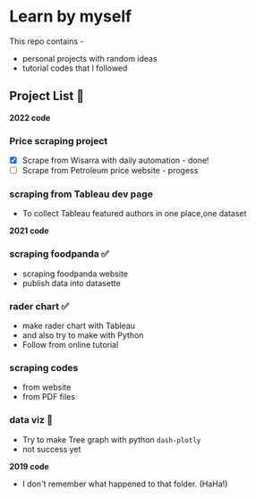 # Learn by myself 

This repo contains -
- personal projects with random ideas 
- tutorial codes that I followed

## Project List :blue_book:

**2022 code**
### Price scraping project
  - [x] Scrape from Wisarra with daily automation - done!
  - [ ] Scrape from Petroleum price website - progess

### scraping from Tableau dev page
  - To collect Tableau featured authors in one place,one dataset

**2021 code**
### scraping foodpanda :white_check_mark:
  - scraping foodpanda website 
  - publish data into datasette 

### rader chart :white_check_mark:
  - make rader chart with Tableau 
  - and also try to make with Python 
  - Follow from online tutorial

### scraping codes
  - from website
  - from PDF files

### data viz :triangular_flag_on_post:
  - Try to make Tree graph with python `dash-plotly`
  - not success yet 

**2019 code** 
- I don't remember what happened to that folder. (HaHa!)

